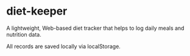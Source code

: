 # diet-keeper

A lightweight, Web-based diet tracker that helps to log daily meals and nutrition data.

All records are saved locally via localStorage.
